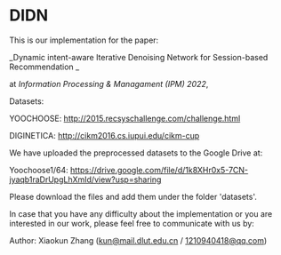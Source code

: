 # DIDN
This is our implementation for the paper:

_Dynamic intent-aware Iterative Denoising Network for Session-based Recommendation _

at _Information Processing & Managament (IPM) 2022_, 

Datasets:

YOOCHOOSE: http://2015.recsyschallenge.com/challenge.html

DIGINETICA: http://cikm2016.cs.iupui.edu/cikm-cup

We have uploaded the preprocessed datasets to the Google Drive at:

Yoochoose1/64: https://drive.google.com/file/d/1k8XHr0x5-7CN-jyaqb1raDrUpgLhXmId/view?usp=sharing

Please download the files and add them under the folder 'datasets'.

In case that you have any difficulty about the implementation or you are interested in our work,  please feel free to communicate with us by:

Author: Xiaokun Zhang (kun@mail.dlut.edu.cn / 1210940418@qq.com)
